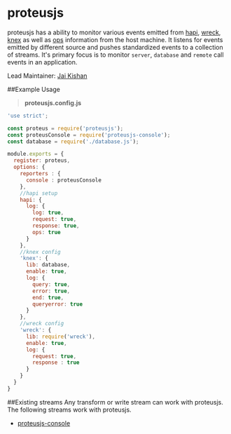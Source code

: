 # proteusjs

proteusjs has a ability to monitor various events emitted from [hapi](https://github.com/hapijs/hapi), [wreck](https://github.com/tgriesser/knex), [knex](https://github.com/hapijs/wreck) as well as [ops](https://github.com/hapijs/oppsy) information from the host machine. It listens for events emitted by different source and pushes standardized events to a collection of streams. It's primary focus is to monitor `server`, `database` and `remote` call events in an application.

Lead Maintainer: [Jai Kishan](https://github.com/geekjai)

##Example Usage
> **proteusjs.config.js**

```javascript
'use strict';

const proteus = require('proteusjs');
const proteusConsole = require('proteusjs-console');
const database = require('./database.js');

module.exports = {
  register: proteus,
  options: {
    reporters : {
      console : proteusConsole
    },
    //hapi setup
    hapi: {
      log: {
        log: true,
        request: true,
        response: true,
        ops: true
      }
    },
    //knex config
    'knex': {
      lib: database,
      enable: true,
      log: {
        query: true,
        error: true,
        end: true,
        queryerror: true
      }
    },
    //wreck config
    'wreck': {
      lib: require('wreck'),
      enable: true,
      log: {
        request: true,
        response : true
      }
    }
  }
}

```

##Existing streams
Any transform or write stream can work with proteusjs. The following streams work with proteusjs.
- [proteusjs-console](https://github.com/hawdi/proteusjs-console)
